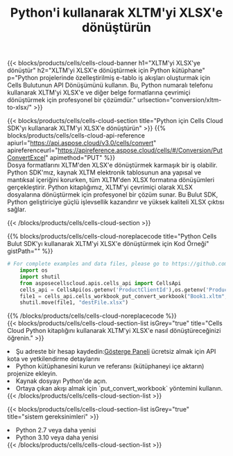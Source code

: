 ﻿---
title:  Python'i kullanarak XLTM'yi XLSX'e dönüştürün
description:  XLTM biçimindeki bir dosyayı XLSX biçimindeki dosyaya dönüştürmek için Python için Aspose.Cells Bulut SDK'sını kullanma.
kwords: Excel, Convert XLTM to XLSX, REST, Python
howto: How to convert XLTM to XLSX using Aspose.Cells Cloud Python library.
---
{{< blocks/products/cells/cells-cloud-banner h1="XLTM\'yi XLSX\'ye dönüştür" h2="XLTM\'yi XLSX\'e dönüştürmek için Python kütüphane" p="Python projelerinde özelleştirilmiş e-tablo iş akışları oluşturmak için Cells Bulutunun API Dönüşümünü kullanın. Bu, Python numaralı telefonu kullanarak XLTM\'yi XLSX\'e ve diğer belge formatlarına çevrimiçi dönüştürmek için profesyonel bir çözümdür." urlsection="conversion/xltm-to-xlsx/" >}}

{{< blocks/products/cells/cells-cloud-section title="Python için Cells Cloud SDK\'yı kullanarak XLTM\'yi XLSX\'e dönüştürün" >}}
{{% blocks/products/cells/cells-cloud-api-reference apiurl="https://api.aspose.cloud/v3.0/cells/convert" apireferenceurl="https://apireference.aspose.cloud/cells/#/Conversion/PutConvertExcel" apimethod="PUT" %}}
<br/>
Dosya formatlarını XLTM'den XLSX'e dönüştürmek karmaşık bir iş olabilir. Python SDK'mız, kaynak XLTM elektronik tablosunun ana yapısal ve mantıksal içeriğini korurken, tüm XLTM'den XLSX formatına dönüşümleri gerçekleştirir. Python kitaplığımız, XLTM'yi çevrimiçi olarak XLSX dosyalarına dönüştürmek için profesyonel bir çözüm sunar. Bu Bulut SDK, Python geliştiriciye güçlü işlevsellik kazandırır ve yüksek kaliteli XLSX çıktısı sağlar.

{{< /blocks/products/cells/cells-cloud-section >}}

{{% blocks/products/cells/cells-cloud-noreplacecode title="Python Cells Bulut SDK\'yı kullanarak XLTM\'yi XLSX\'e dönüştürmek için Kod Örneği" gistPath="" %}}
 
```python
# For complete examples and data files, please go to https://github.com/aspose-cells-cloud/aspose-cells-cloud-python/
    import os
    import shutil
    from asposecellscloud.apis.cells_api import CellsApi
    cells_api = CellsApi(os.getenv('ProductClientId'),os.getenv('ProductClientSecret'))
    file1 = cells_api.cells_workbook_put_convert_workbook("Book1.xltm",format="xlsx")
    shutil.move(file1, "destFile.xlsx")     
```
 
{{% /blocks/products/cells/cells-cloud-noreplacecode %}}
<br/>
{{< blocks/products/cells/cells-cloud-section-list isGrey="true" title="Cells Cloud Python kitaplığını kullanarak XLTM\'yi XLSX\'e nasıl dönüştüreceğinizi öğrenin." >}}
<li> Şu adreste bir hesap kaydedin:<a href="https://dashboard.aspose.cloud/">Gösterge Paneli</a> ücretsiz almak için API kota ve yetkilendirme detaylarını</li>
<li>Python kütüphanesini kurun ve referansı (kütüphaneyi içe aktarın) projenize ekleyin.</li>
<li>Kaynak dosyayı Python'de açın.</li>
<li>Ortaya çıkan akışı almak için `put_convert_workbook` yöntemini kullanın.</li>
{{< /blocks/products/cells/cells-cloud-section-list >}}

{{< blocks/products/cells/cells-cloud-section-list isGrey="true" title="sistem gereksinimleri" >}}
<li>Python 2.7 veya daha yenisi</li>
<li>Python 3.10 veya daha yenisi</li>
{{< /blocks/products/cells/cells-cloud-section-list >}}
